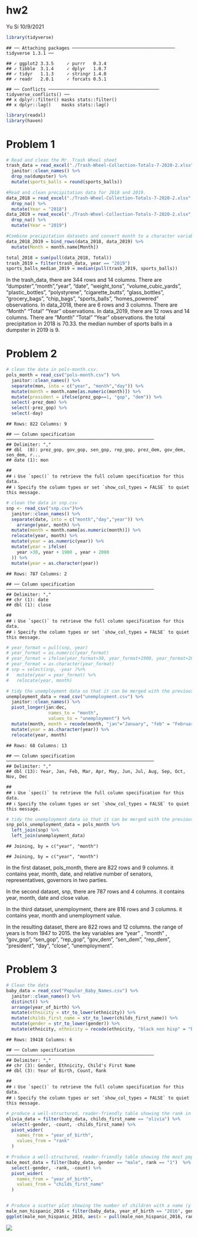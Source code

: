 hw2
================
Yu Si
10/9/2021

``` r
library(tidyverse)
```

    ## ── Attaching packages ─────────────────────────────────────── tidyverse 1.3.1 ──

    ## ✓ ggplot2 3.3.5     ✓ purrr   0.3.4
    ## ✓ tibble  3.1.4     ✓ dplyr   1.0.7
    ## ✓ tidyr   1.1.3     ✓ stringr 1.4.0
    ## ✓ readr   2.0.1     ✓ forcats 0.5.1

    ## ── Conflicts ────────────────────────────────────────── tidyverse_conflicts() ──
    ## x dplyr::filter() masks stats::filter()
    ## x dplyr::lag()    masks stats::lag()

``` r
library(readxl)
library(haven)
```

# Problem 1

``` r
# Read and clean the Mr. Trash Wheel sheet
trash_data = read_excel("./Trash-Wheel-Collection-Totals-7-2020-2.xlsx", col_names = TRUE, range = "A2:N534")%>% 
  janitor::clean_names() %>% 
  drop_na(dumpster) %>% 
  mutate(sports_balls = round(sports_balls))

#Read and clean precipitation data for 2018 and 2019. 
data_2018 = read_excel("./Trash-Wheel-Collection-Totals-7-2020-2.xlsx", sheet = 7, range = "A2:B14") %>% 
  drop_na() %>% 
  mutate(Year = "2018")
data_2019 = read_excel("./Trash-Wheel-Collection-Totals-7-2020-2.xlsx", sheet = 6, range = "A2:B14") %>% 
  drop_na() %>% 
  mutate(Year = "2019")

#Combine precipitation datasets and convert month to a character variable 
data_2018_2019 = bind_rows(data_2018, data_2019) %>% 
  mutate(Month = month.name[Month])

total_2018 = sum(pull(data_2018, Total))
trash_2019 = filter(trash_data, year == "2019")
sports_balls_median_2019 = median(pull(trash_2019, sports_balls))
```

In the trash\_data, there are 344 rows and 14 columns. There are
“dumpster”,“month”,“year”, “date”, “weight\_tons”,
“volume\_cubic\_yards”, “plastic\_bottles”, “polystyrene”,
“cigarette\_butts”, “glass\_bottles”, “grocery\_bags”, “chip\_bags”,
“sports\_balls”, “homes\_powered” observations. In data\_2018, there are
6 rows and 3 columns. There are “Month” “Total” “Year” observations. In
data\_2019, there are 12 rows and 14 columns. There are “Month” “Total”
“Year” observations. the total precipitation in 2018 is 70.33. the
median number of sports balls in a dumpster in 2019 is 9.

# Problem 2

``` r
# clean the data in pols-month.csv. 
pols_month = read_csv("pols-month.csv") %>% 
  janitor::clean_names() %>%
  separate(mon, into = c("year", "month","day")) %>% 
  mutate(month = month.name[as.numeric(month)]) %>% 
  mutate(president = ifelse(prez_gop==1, "gop", "dem")) %>% 
  select(-prez_dem) %>% 
  select(-prez_gop) %>% 
  select(-day)
```

    ## Rows: 822 Columns: 9

    ## ── Column specification ────────────────────────────────────────────────────────
    ## Delimiter: ","
    ## dbl  (8): prez_gop, gov_gop, sen_gop, rep_gop, prez_dem, gov_dem, sen_dem, r...
    ## date (1): mon

    ## 
    ## ℹ Use `spec()` to retrieve the full column specification for this data.
    ## ℹ Specify the column types or set `show_col_types = FALSE` to quiet this message.

``` r
# clean the data in snp.csv
snp <- read_csv("snp.csv")%>% 
  janitor::clean_names() %>% 
  separate(date, into = c("month","day","year")) %>% 
    arrange(year, month) %>% 
  mutate(month = month.name[as.numeric(month)]) %>% 
  relocate(year, month) %>% 
  mutate(year = as.numeric(year)) %>% 
  mutate(year = ifelse(
    year >30, year + 1900 , year + 2000
  )) %>% 
  mutate(year = as.character(year))
```

    ## Rows: 787 Columns: 2

    ## ── Column specification ────────────────────────────────────────────────────────
    ## Delimiter: ","
    ## chr (1): date
    ## dbl (1): close

    ## 
    ## ℹ Use `spec()` to retrieve the full column specification for this data.
    ## ℹ Specify the column types or set `show_col_types = FALSE` to quiet this message.

``` r
# year_format = pull(snp, year)
# year_format = as.numeric(year_format)
# year_format = ifelse(year_format>30, year_format+1900, year_format+2000)
# year_format = as.character(year_format)
# snp = select(snp, -year )%>% 
#   mutate(year = year_format) %>% 
#   relocate(year, month)

# tidy the unemployment data so that it can be merged with the previous datasets.                
unemployment_data = read_csv("unemployment.csv") %>% 
  janitor::clean_names() %>%
  pivot_longer(jan:dec,
                names_to = "month",
                values_to = "unemployment") %>% 
  mutate(month, month = recode(month, "jan"="January", "feb" = "February",  "mar" = "March", "apr" = "April",  "may" = "May", "jun" = "June" , "jul" = "July", "aug"= "August",  "sep" = "September",  "oct"="October" , "nov" = "November", "dec" = "December")) %>% 
  mutate(year = as.character(year)) %>% 
  relocate(year, month)
```

    ## Rows: 68 Columns: 13

    ## ── Column specification ────────────────────────────────────────────────────────
    ## Delimiter: ","
    ## dbl (13): Year, Jan, Feb, Mar, Apr, May, Jun, Jul, Aug, Sep, Oct, Nov, Dec

    ## 
    ## ℹ Use `spec()` to retrieve the full column specification for this data.
    ## ℹ Specify the column types or set `show_col_types = FALSE` to quiet this message.

``` r
# tidy the unemployment data so that it can be merged with the previous datasets. 
snp_pols_unemployment_data = pols_month %>% 
  left_join(snp) %>% 
  left_join(unemployment_data)
```

    ## Joining, by = c("year", "month")

    ## Joining, by = c("year", "month")

In the first dataset, pols\_month, there are 822 rows and 9 columns. it
contains year, month, date, and relative number of senators,
representatives, governors in two parties.

In the second dataset, snp, there are 787 rows and 4 columns. it
contains year, month, date and close value.

In the third dataset, unemployment, there are 816 rows and 3 columns. it
contains year, month and unemployment value.

In the resulting dataset, there are 822 rows and 12 columns. the range
of years is from 1947 to 2015. the key variables are “year” , “month” ,
“gov\_gop”, “sen\_gop”, “rep\_gop”, “gov\_dem”, “sen\_dem”, “rep\_dem”,
“president”, “day”, “close”, “unemployment”.

# Problem 3

``` r
# Clean the data
baby_data = read_csv("Popular_Baby_Names.csv") %>% 
  janitor::clean_names() %>% 
  distinct() %>% 
  arrange(year_of_birth) %>% 
  mutate(ethnicity = str_to_lower(ethnicity)) %>% 
  mutate(childs_first_name = str_to_lower(childs_first_name)) %>% 
  mutate(gender = str_to_lower(gender)) %>% 
  mutate(ethnicity, ethnicity = recode(ethnicity, "black non hisp" = "black non hispanic", "white non hisp" = "white non hispanic", "asian and paci" = "asian and pacific islander"))
```

    ## Rows: 19418 Columns: 6

    ## ── Column specification ────────────────────────────────────────────────────────
    ## Delimiter: ","
    ## chr (3): Gender, Ethnicity, Child's First Name
    ## dbl (3): Year of Birth, Count, Rank

    ## 
    ## ℹ Use `spec()` to retrieve the full column specification for this data.
    ## ℹ Specify the column types or set `show_col_types = FALSE` to quiet this message.

``` r
# produce a well-structured, reader-friendly table showing the rank in popularity of the name “Olivia” as a female baby name over time
olivia_data = filter(baby_data, childs_first_name == "olivia") %>% 
  select(-gender, -count, -childs_first_name) %>% 
  pivot_wider(
    names_from = "year_of_birth",
    values_from = "rank"
  )

# Produce a well-structured, reader-friendly table showing the most popular name among male children over time  
male_most_data = filter(baby_data, gender == "male", rank == "1")  %>% 
  select(-gender, -rank, -count) %>% 
  pivot_wider(
    names_from = "year_of_birth",
    values_from = "childs_first_name"
  )


# Produce a scatter plot showing the number of children with a name (y axis) against the rank in popularity of that name (x axis).
male_non_hispanic_2016 = filter(baby_data, year_of_birth == "2016", gender =="male", ethnicity == "white non hispanic" )
ggplot(male_non_hispanic_2016, aes(x = pull(male_non_hispanic_2016, rank), y = pull(male_non_hispanic_2016, count))) + geom_point()
```

![](HW_2_files/figure-gfm/unnamed-chunk-4-1.png)<!-- -->
